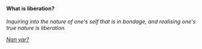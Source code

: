 #### What is liberation?

_Inquiring into the nature of one's self that is in bondage, and realising one's true nature is liberation._

[_Nan yar?_](index.md)
